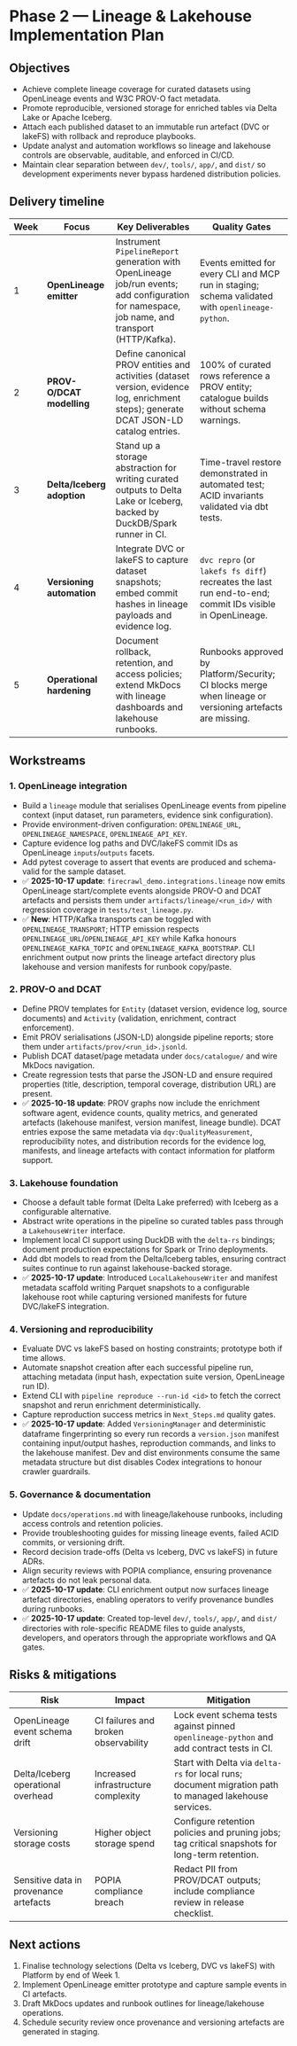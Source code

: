 # Phase 2 — Lineage & Lakehouse Implementation Plan

## Objectives

- Achieve complete lineage coverage for curated datasets using OpenLineage events and W3C PROV-O fact metadata.
- Promote reproducible, versioned storage for enriched tables via Delta Lake or Apache Iceberg.
- Attach each published dataset to an immutable run artefact (DVC or lakeFS) with rollback and reproduce playbooks.
- Update analyst and automation workflows so lineage and lakehouse controls are observable, auditable, and enforced in CI/CD.
- Maintain clear separation between `dev/`, `tools/`, `app/`, and `dist/` so development experiments never bypass hardened
  distribution policies.

## Delivery timeline

| Week | Focus                      | Key Deliverables                                                                                                                               | Quality Gates                                                                                             |
| ---- | -------------------------- | ---------------------------------------------------------------------------------------------------------------------------------------------- | --------------------------------------------------------------------------------------------------------- |
| 1    | **OpenLineage emitter**    | Instrument `PipelineReport` generation with OpenLineage job/run events; add configuration for namespace, job name, and transport (HTTP/Kafka). | Events emitted for every CLI and MCP run in staging; schema validated with `openlineage-python`.          |
| 2    | **PROV-O/DCAT modelling**  | Define canonical PROV entities and activities (dataset version, evidence log, enrichment steps); generate DCAT JSON-LD catalog entries.        | 100% of curated rows reference a PROV entity; catalogue builds without schema warnings.                   |
| 3    | **Delta/Iceberg adoption** | Stand up a storage abstraction for writing curated outputs to Delta Lake or Iceberg, backed by DuckDB/Spark runner in CI.                      | Time-travel restore demonstrated in automated test; ACID invariants validated via dbt tests.              |
| 4    | **Versioning automation**  | Integrate DVC or lakeFS to capture dataset snapshots; embed commit hashes in lineage payloads and evidence log.                                | `dvc repro` (or `lakefs fs diff`) recreates the last run end-to-end; commit IDs visible in OpenLineage.   |
| 5    | **Operational hardening**  | Document rollback, retention, and access policies; extend MkDocs with lineage dashboards and lakehouse runbooks.                               | Runbooks approved by Platform/Security; CI blocks merge when lineage or versioning artefacts are missing. |

## Workstreams

### 1. OpenLineage integration

- Build a `lineage` module that serialises OpenLineage events from pipeline context (input dataset, run parameters, evidence sink configuration).
- Provide environment-driven configuration: `OPENLINEAGE_URL`, `OPENLINEAGE_NAMESPACE`, `OPENLINEAGE_API_KEY`.
- Capture evidence log paths and DVC/lakeFS commit IDs as OpenLineage `inputs`/`outputs` facets.
- Add pytest coverage to assert that events are produced and schema-valid for the sample dataset.
- ✅ **2025-10-17 update**: `firecrawl_demo.integrations.lineage` now emits OpenLineage start/complete events alongside PROV-O and DCAT artefacts and persists them under `artifacts/lineage/<run_id>/` with regression coverage in `tests/test_lineage.py`.
- ✅ **New**: HTTP/Kafka transports can be toggled with `OPENLINEAGE_TRANSPORT`; HTTP emission respects
  `OPENLINEAGE_URL`/`OPENLINEAGE_API_KEY` while Kafka honours `OPENLINEAGE_KAFKA_TOPIC` and
  `OPENLINEAGE_KAFKA_BOOTSTRAP`. CLI enrichment output now prints the lineage artefact directory plus
  lakehouse and version manifests for runbook copy/paste.

### 2. PROV-O and DCAT

- Define PROV templates for `Entity` (dataset version, evidence log, source documents) and `Activity` (validation, enrichment, contract enforcement).
- Emit PROV serialisations (JSON-LD) alongside pipeline reports; store them under `artifacts/prov/<run_id>.jsonld`.
- Publish DCAT dataset/page metadata under `docs/catalogue/` and wire MkDocs navigation.
- Create regression tests that parse the JSON-LD and ensure required properties (title, description, temporal coverage, distribution URL) are present.
- ✅ **2025-10-18 update**: PROV graphs now include the enrichment software agent, evidence counts, quality metrics, and generated artefacts (lakehouse manifest, version manifest, lineage bundle). DCAT entries expose the same metadata via `dqv:QualityMeasurement`, reproducibility notes, and distribution records for the evidence log, manifests, and lineage artefacts with contact information for platform support.

### 3. Lakehouse foundation

- Choose a default table format (Delta Lake preferred) with Iceberg as a configurable alternative.
- Abstract write operations in the pipeline so curated tables pass through a `LakehouseWriter` interface.
- Implement local CI support using DuckDB with the `delta-rs` bindings; document production expectations for Spark or Trino deployments.
- Add dbt models to read from the Delta/Iceberg tables, ensuring contract suites continue to run against lakehouse-backed storage.
- ✅ **2025-10-17 update**: Introduced `LocalLakehouseWriter` and manifest metadata scaffold writing Parquet snapshots to a configurable lakehouse root while capturing versioned manifests for future DVC/lakeFS integration.

### 4. Versioning and reproducibility

- Evaluate DVC vs lakeFS based on hosting constraints; prototype both if time allows.
- Automate snapshot creation after each successful pipeline run, attaching metadata (input hash, expectation suite version, OpenLineage run ID).
- Extend CLI with `pipeline reproduce --run-id <id>` to fetch the correct snapshot and rerun enrichment deterministically.
- Capture reproduction success metrics in `Next_Steps.md` quality gates.
- ✅ **2025-10-17 update**: Added `VersioningManager` and deterministic dataframe fingerprinting so every run records a
  `version.json` manifest containing input/output hashes, reproduction commands, and links to the lakehouse manifest. Dev and dist
  environments consume the same metadata structure but dist disables Codex integrations to honour crawler guardrails.

### 5. Governance & documentation

- Update `docs/operations.md` with lineage/lakehouse runbooks, including access controls and retention policies.
- Provide troubleshooting guides for missing lineage events, failed ACID commits, or versioning drift.
- Record decision trade-offs (Delta vs Iceberg, DVC vs lakeFS) in future ADRs.
- Align security reviews with POPIA compliance, ensuring provenance artefacts do not leak personal data.
- ✅ **2025-10-17 update**: CLI enrichment output now surfaces lineage artefact directories, enabling operators to verify provenance bundles during runbooks.
- ✅ **2025-10-17 update**: Created top-level `dev/`, `tools/`, `app/`, and `dist/` directories with role-specific README files
  to guide analysts, developers, and operators through the appropriate workflows and QA gates.

## Risks & mitigations

| Risk                                   | Impact                               | Mitigation                                                                                             |
| -------------------------------------- | ------------------------------------ | ------------------------------------------------------------------------------------------------------ |
| OpenLineage event schema drift         | CI failures and broken observability | Lock event schema tests against pinned `openlineage-python` and add contract tests in CI.              |
| Delta/Iceberg operational overhead     | Increased infrastructure complexity  | Start with Delta via `delta-rs` for local runs; document migration path to managed lakehouse services. |
| Versioning storage costs               | Higher object storage spend          | Configure retention policies and pruning jobs; tag critical snapshots for long-term retention.         |
| Sensitive data in provenance artefacts | POPIA compliance breach              | Redact PII from PROV/DCAT outputs; include compliance review in release checklist.                     |

## Next actions

1. Finalise technology selections (Delta vs Iceberg, DVC vs lakeFS) with Platform by end of Week 1.
2. Implement OpenLineage emitter prototype and capture sample events in CI artefacts.
3. Draft MkDocs updates and runbook outlines for lineage/lakehouse operations.
4. Schedule security review once provenance and versioning artefacts are generated in staging.
